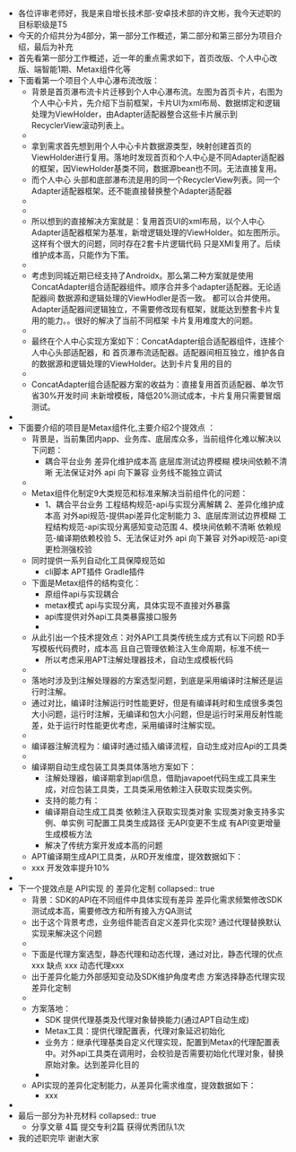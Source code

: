 - 各位评审老师好，我是来自增长技术部-安卓技术部的许文彬，我今天述职的目标职级是T5
- 今天的介绍共分为4部分，第一部分工作概述，第二部分和第三部分为项目介绍，最后为补充
- 首先看第一部分工作概述，近一年的重点需求如下，首页改版、个人中心改版、端智能1期、Metax组件化等
- 下面看第一个项目个人中心瀑布流改版：
	- 背景是首页瀑布流卡片迁移到个人中心瀑布流。左图为首页卡片，右图为个人中心卡片，先介绍下当前框架，卡片UI为xml布局、数据绑定和逻辑处理为ViewHolder，由Adapter适配器整合这些卡片展示到RecyclerView滚动列表上。
	-
	- 拿到需求首先想到用个人中心卡片数据源类型，映射创建首页的ViewHolder进行复用。落地时发现首页和个人中心是不同Adapter适配器的框架，因ViewHolder基类不同，数据源bean也不同。无法直接复用。
	- 而个人中心 头部和底部瀑布流是用的同一个RecyclerView列表。同一个Adapter适配器框架。还不能直接替换整个Adapter适配器
	-
	-
	- 所以想到的直接解决方案就是：复用首页UI的xml布局，以个人中心Adapter适配器框架为基准，新增逻辑处理的ViewHolder。如左图所示。这样有个很大的问题，同时存在2套卡片逻辑代码 只是XMl复用了。后续维护成本高，只能作为下策。
	-
	- 考虑到同城近期已经支持了Androidx。那么第二种方案就是使用ConcatAdapter组合适配器组件。顺序合并多个adapter适配器。无论适配器间 数据源和逻辑处理的ViewHodler是否一致。  都可以合并使用。Adapter适配器间逻辑独立，不需要修改现有框架，就能达到整套卡片复用的能力。。很好的解决了当前不同框架 卡片复用难度大的问题。
	-
	- 最终在个人中心实现方案如下：ConcatAdapter组合适配器组件，连接个人中心头部适配器，和 首页瀑布流适配器。适配器间相互独立，维护各自的数据源和逻辑处理的ViewHolder。达到卡片复用的目的
	-
	- ConcatAdapter组合适配器方案的收益为：直接复用首页适配器、单次节省30%开发时间
	  未新增模板，降低20%测试成本，卡片复用只需要冒烟测试。
-
- 下面要介绍的项目是Metax组件化,主要介绍2个提效点  ：
	- 背景是，当前集团内app、业务库、底层库众多，当前组件化难以解决以下问题：
		- 耦合平台业务
		  差异化维护成本高
		  底层库测试边界模糊
		  模块间依赖不清晰
		  无法保证对外 api 向下兼容
		  业务线不能独立调试
	-
	- Metax组件化制定9大类规范和标准来解决当前组件化的问题：
		- 1、耦合平台业务
		  工程结构规范-api与实现分离解耦
		  2、差异化维护成本高
		  对外api规范-提供api差异化定制能力
		  3、底层库测试边界模糊
		  工程结构规范-api实现分离感知变动范围
		  4、模块间依赖不清晰
		  依赖规范-编译期依赖校验
		  5、无法保证对外 api 向下兼容
		  对外api规范-api变更检测强校验
	- 同时提供一系列自动化工具保障规范如
		- cli脚本
		  APT插件
		  Gradle插件
	- 下面是Metax组件的结构变化：
		- 原组件api与实现耦合
		- metax模式 api与实现分离，具体实现不直接对外暴露
		- api库提供对外api工具类暴露接口服务
		-
	- 从此引出一个技术提效点：对外API工具类传统生成方式有以下问题
	  RD手写模板代码费时，成本高
	  且自己管理依赖注入生命周期，标准不统一
		- 所以考虑采用APT注解处理器技术，自动生成模板代码
	-
	- 落地时涉及到注解处理器的方案选型问题，到底是采用编译时注解还是运行时注解。
	- 通过对比，编译时注解运行时性能更好，但是有编译耗时和生成很多类包大小问题，运行时注解，无编译和包大小问题，但是运行时采用反射性能差，处于运行时性能更优考虑，采用编译时注解实现。
	-
	- 编译器注解流程为：编译时通过插入编译流程，自动生成对应Api的工具类
	-
	- 编译期自动生成包装工具类具体落地方案如下：
		- 注解处理器，编译期拿到api信息，借助javapoet代码生成工具来生成，对应包装工具类，工具类采用依赖注入获取实现类实例。
		- 支持的能力有：
		- 编译期自动生成工具类
		  依赖注入获取实现类对象
		  实现类对象支持多实例、单实例
		  可配置工具类生成路径
		  无API变更不生成
		  有API变更增量生成模板方法
		- 解决了传统方案开发成本高的问题
	- APT编译期生成API工具类，从RD开发维度，提效数据如下：
	- xxx 开发效率提升10%
-
- 下一个提效点是 API实现 的  差异化定制
  collapsed:: true
	- 背景：SDK的API在不同组件中具体实现有差异
	  差异化需求频繁修改SDK
	  测试成本高，需要修改方和所有接入方QA测试
	- 出于这个背景考虑，业务组件能否自定义差异化实现?    通过代理替换默认实现来解决这个问题
	-
	- 下面是代理方案选型，静态代理和动态代理，通过对比，静态代理的优点xxx  缺点 xxx  动态代理xxx
	- 出于差异化能力外部感知变动及SDK维护角度考虑   方案选择静态代理实现差异化定制
	-
	- 方案落地：
		- SDK 提供代理基类及代理对象替换能力(通过APT自动生成)
		- Metax工具：提供代理配置表，代理对象延迟初始化
		- 业务方：继承代理基类自定义代理实现，配置到Metax的代理配置表中。对外api工具类在调用时，会校验是否需要初始化代理对象，替换原始对象。达到差异化目的
		-
	- API实现的差异化定制能力，从差异化需求维度，提效数据如下：
		- xxx
-
- 最后一部分为补充材料
  collapsed:: true
	- 分享文章 4篇  提交专利2篇  获得优秀团队1次
- 我的述职完毕 谢谢大家
